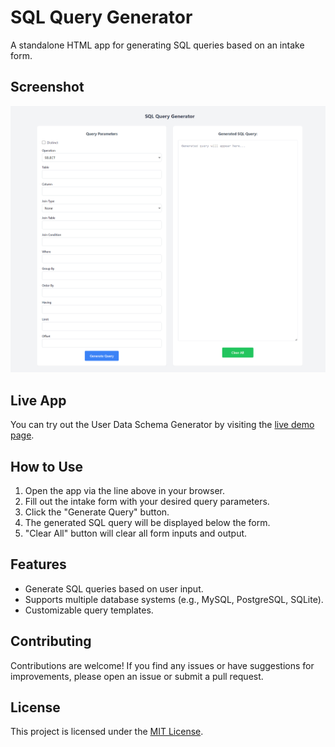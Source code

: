 # SQL Query Generator

A standalone HTML app for generating SQL queries based on an intake form.

## Screenshot

![Screenshot of the SQL Query Generator app](sql-query-generator.png)

## Live App

You can try out the User Data Schema Generator by visiting the [live demo page](https://valiantsin2021.github.io/sql-query-generator/).

## How to Use

1. Open the app via the line above in your browser.
2. Fill out the intake form with your desired query parameters.
3. Click the "Generate Query" button.
4. The generated SQL query will be displayed below the form.
5. "Clear All" button will clear all form inputs and output.

## Features

- Generate SQL queries based on user input.
- Supports multiple database systems (e.g., MySQL, PostgreSQL, SQLite).
- Customizable query templates.

## Contributing

Contributions are welcome! If you find any issues or have suggestions for improvements, please open an issue or submit a pull request.

## License

This project is licensed under the [MIT License](https://opensource.org/licenses/MIT).